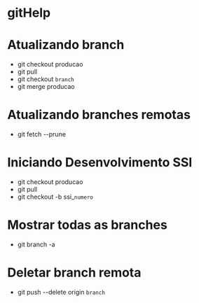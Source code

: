 # gitHelp

# Atualizando branch
* git checkout producao
* git pull
* git checkout `branch`
* git merge producao

# Atualizando branches remotas
* git fetch --prune

# Iniciando Desenvolvimento SSI
* git checkout producao
* git pull
* git checkout -b  ssi_`numero`

# Mostrar todas as branches
* git branch -a

# Deletar branch remota
* git push --delete origin `branch`
